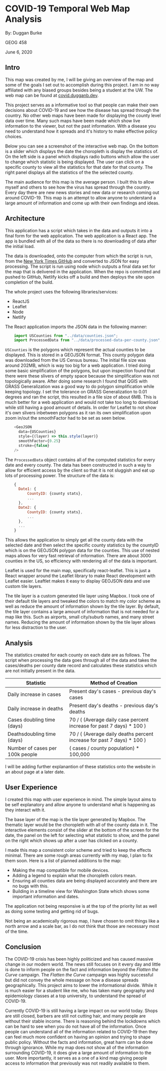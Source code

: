 # COVID-19 Temporal Web Map Analysis 

By: Duggan Burke

GEOG 458

June 6, 2020

## Intro

This map was created by me, I will be giving an overview of the map and some of the goals I set out to accomplish during this project. I am in no way affiliated with any biased groups besides being a student at the UW. The web map can be found at [covid.dugganb.dev](www.covid.dugganb.dev).

This project serves as a informative tool so that people can make their own decisions about COVID-19 and see how the disease has spread through the country. No other web maps have been made for displaying the county level data over time. Many such maps have been made which show live information to the viewer, but not the past information. With a disease you need to understand how it spreads and it's history to make effective policy choices. 

Below you can see a screenshot of the interactive web map. On the bottom is a slider which displays the date the choropleth is display the statistics of. On the left side is a panel which displays radio buttons which allow the user to change which statistic is being displayed. The user can click on a specific county to view all the statistics for that date for that county. The right panel displays all the statistics of the the selected county.

The main audience for this map is the average person. I built this to allow myself and others to see how the virus has spread through the country. Every day there are new news stories and new data or research coming out around COVID-19. This map is an attempt to allow anyone to understand a large amount of information and come up with their own findings and ideas.

## Architecture

This application has a script which takes in the data and outputs it into a final form for the web application. The web application is a React app. The app is bundled with all of the data so there is no downloading of data after the initial load. 

The data is downloaded, onto the computer from which the script is run, from the [New York Times GitHub](https://www.kaggle.com/fireballbyedimyrnmom/us-counties-covid-19-dataset) and converted to JSON for easy processing. The script is run using node which outputs a final data set for the map that is delivered in the application. When the repo is committed and pushed to GitHub, Netlify kicks off a build and then deploys the site upon completion of the build. 

The whole project uses the following libraries/services:
 - ReactJS
 - Leaflet
 - Node
 - Netlify

The React application imports the JSON data in the following manner:

```javascript
    import USCounties from "../data/counties.json";
    import ProcessedData from "../data/processed-data-per-county.json";
```

`USCounties` is the polygons which represent the actual counties to be displayed. This is stored in a GEOJSON format. This county polygon data was downloaded from the US Census bureau. The initial file size was around 202MB, which is way too big for a web application. I tried doing some basic simplification of the polygons, but upon inspection found that there were these slivers of empty space because the simplification was not topologically aware. After doing some research I found that QGIS with GRASS Generalization was a good way to do polygon simplification while keeping topology. I set the tolerance on GRASS Generalization to 0.01 degrees and ran the script, this resulted in a file size of about 6MB. This is much better for a web application and would not take too long to download while still having a good amount of details. In order for Leaflet to not show it's own slivers inbetween polygons as it ran its own simplification upon zoom in/out the smoothFactor had to be set as seen below.

```javascript
    <GeoJSON
	  data={USCounties}
	  style={(layer) => this.style(layer)}
	  smoothFactor={0.25}
	  stroke={false}
    />
```

The `ProcessedData` object contains all of the computed statistics for every date and every county. The data has been constructed in such a way to allow for efficient access by the client so that it is not sluggish and eat up lots of processing power. The structure of the data is:

```javascript
    {
      Date1: {
	      CountyID: {county stats},
	      ...
      },
      Date2: {
	      CountyID: {county stats},
	      ...
      },
      ...
    }
```

This allows the application to simply get all the county data with the selected date and then select the specific county statistics by the countyID which is on the GEOJSON polygon data for the counties. This use of nested maps allows for very fast retrieval of information. There are about 3000 counties in the US, so efficiency with rendering all of the data is important.

Leaflet is used for the main map, specifically react-leaflet. This is just a React wrapper around the Leaflet library to make React development with Leaflet easier. Leaftlet makes it easy to display GEOJSON data and use custom tile layers.

The tile layer is a custom generated tile layer using Mapbox. I took one of their default tile layers and tweaked the colors to match my color scheme as well as reduce the amount of information shown by the tile layer. By default, the tile layer contains a large amount of information that is not needed for a map like this. Such as airports, small city/suburb names, and many street names. Reducing the amount of information shown by the tile layer allows for less distraction to the user.

## Analysis

The statistics created for each county on each date are as follows. The script when processing the data goes through all of the data and takes the cases/deaths per county date record and calculates these statistics which are not initially present in the data.

|Statistic|Method of Creation  |
|--|--|
| Daily increase in cases | Present day's cases - previous day's cases |
| Daily increase in deaths| Present day's deaths - previous day's deaths|
| Cases doubling time (days) | 70 / ( (Average daily case percent increase for past 7 days) * 100 ) |
| Deathsdoubling time (days) | 70 / ( (Average daily deaths percent increase for past 7 days) * 100 ) |
| Number of cases per 100k people | ( cases / county population) * 100,000 |

I will be adding further explanantion of these statistics onto the website in an about page at a later date.


## User Experience

I created this map with user experience in mind. The simple layout aims to be self explanatory and allow anyone to understand what is happening as they interact with it. 

The base layer of the map is the tile layer generated by Mapbox. The thematic layer would be the choropleth with all of the county data in it. The interactive elements consist of the slider at the bottom of the screen for the date, the panel on the left for selecting what statistic to show, and the panel on the right which shows up after a user has clicked on a county.

I made this map a consistent color scheme and tried to keep the effects minimal. There are some rough areas currently with my map, I plan to fix them soon. Here is a list of planned additions to the map:

 - Making the map compatible for mobile devices.
 - Adding a legend to explain what the choropleth colors mean.
 - Ensuring all counties data are being displayed accurately and there are no bugs with this.
 - Building in a timeline view for Washington State which shows some important information and dates.

The application not being responsive is at the top of the priority list as well as doing some testing and getting rid of bugs.

Not being an academically rigorous map, I have chosen to omit things like a north arrow and a scale bar, as I do not think that those are necessary most of the time. 

## Conclusion

The COVID-19 crisis has been highly politicized and has caused massive change in our modern world. The news still focuses on it every day and little is done to inform people on the fact and information beyond the *Flatten the Curve* campaign. The *Flatten the Curve* campaign was highly successful but did not convey the whole message on how a disease spreads geographically. This project aims to lower the informational divide. While it is much easier for a student like me, who has taken many geography and epidemiology classes at a top university, to understand the spread of COVID-19. 

Currently COVID-19 is still having a large impact on our world today. Shops are still closed, barbers are still not cutting hair, and many people are without their stable income. There is reasoning behind the lockdowns which can be hard to see when you do not have all of the information. Once people can understand all of the information related to COVID-19 then they can feel much more confident on having an opinion and trying to shape public policy. Without the facts and information, great harm can be done through ignorance. While my map does not show all of the information surrounding COVID-19, it does give a large amount of information to the user. More importantly, it serves as a one of a kind map giving people access to information that previously was not readily available to them.
